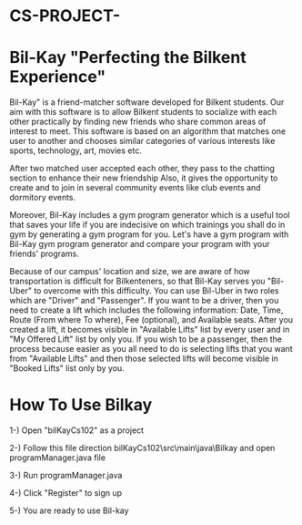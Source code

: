 # CS-PROJECT-
# Bil-Kay "Perfecting the Bilkent Experience"
Bil-Kay" is a friend-matcher software developed for Bilkent students. Our aim with this software is to allow Bilkent students to socialize with each other practically by finding new friends who share common areas of interest to meet. This software is based on an algorithm that matches one user to another and chooses similar categories of various interests like sports, technology, art, movies etc. 

After two matched user accepted each other, they pass to the chatting section to enhance their new friendship Also, it gives the opportunity to create and to join in several community events like club events and dormitory events. 

Moreover, Bil-Kay includes a gym program generator which is a useful tool that saves your life if you are indecisive on which trainings you shall do in gym by generating a gym program for you. Let's have a gym program with Bil-Kay gym program generator and compare your program with your friends' programs. 

Because of our campus' location and size, we are aware of how transportation is difficult for Bilkenteners, so that Bil-Kay serves you "Bil-Uber" to overcome with this difficulty. You can use Bil-Uber in two roles which are "Driver" and "Passenger". If you want to be a driver, then you need to create a lift which includes the following information: Date, Time, Route (From where To where), Fee (optional), and Available seats. After you created a lift, it becomes visible in "Available Lifts" list by every user and in "My Offered Lift" list by only you. If you wish to be a passenger, then the process because easier as you all need to do is selecting lifts that you want from "Available Lifts" and then those selected lifts will become visible in "Booked Lifts" list only by you.

# How To Use Bilkay
1-) Open "bilKayCs102" as a project

2-) Follow this file direction bilKayCs102\src\main\java\Bilkay and open programManager.java file

3-) Run programManager.java

4-) Click "Register" to sign up

5-) You are ready to use Bil-kay



